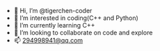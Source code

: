 - 👋 Hi, I’m @tigerchen-coder
- 👀 I’m interested in coding(C++ and Python)
- 🌱 I’m currently learning C++
- 💞️ I’m looking to collaborate on code and explore
- 📫 294998941@qq.com

<!---
tigerchen-coder/tigerchen-coder is a ✨ special ✨ repository because its `README.md` (this file) appears on your GitHub profile.
You can click the Preview link to take a look at your changes.
--->
